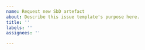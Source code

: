 ```yaml
---
name: Request new SbD artefact
about: Describe this issue template's purpose here.
title: ''
labels: ''
assignees: ''

---
```



